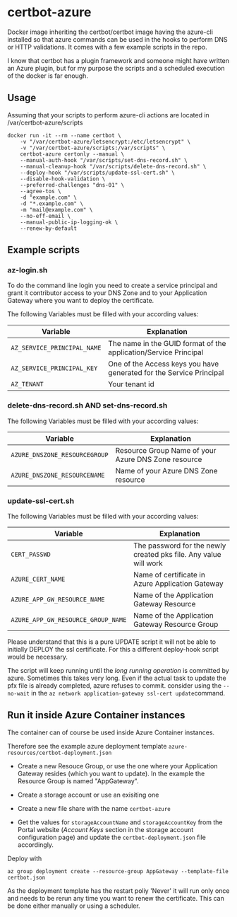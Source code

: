 # certbot-azure
Docker image inheriting the certbot/certbot image having the azure-cli installed so that azure commands can be used in the hooks to perform DNS or HTTP validations. It comes with a few example scripts in the repo.

I know that certbot has a plugin framework and someone might have written an Azure plugin, but for my purpose the scripts and a scheduled execution of the docker is far enough. 

## Usage

Assuming that your scripts to perform azure-cli actions are located in /var/certbot-azure/scripts

```
docker run -it --rm --name certbot \
    -v "/var/certbot-azure/letsencrypt:/etc/letsencrypt" \
    -v "/var/certbot-azure/scripts:/var/scripts" \
    certbot-azure certonly --manual \
    --manual-auth-hook "/var/scripts/set-dns-record.sh" \
    --manual-cleanup-hook "/var/scripts/delete-dns-record.sh" \
    --deploy-hook "/var/scripts/update-ssl-cert.sh" \
    --disable-hook-validation \
    --preferred-challenges "dns-01" \
    --agree-tos \
    -d "example.com" \
    -d "*.example.com" \
    -m "mail@example.com" \
    --no-eff-email \
    --manual-public-ip-logging-ok \
    --renew-by-default
```

## Example scripts

### az-login.sh

To do the command line login you need to create a service principal and grant it contributor access to your DNS Zone and to your Application Gateway where you want to deploy the certificate.

The following Variables must be filled with your according values:

| Variable | Explanation |
| -- | -- |
|`AZ_SERVICE_PRINCIPAL_NAME`| The name in the GUID format of the application/Service Principal |  
|`AZ_SERVICE_PRINCIPAL_KEY`| One of the Access keys you have generated for the Service Principal | 
|`AZ_TENANT`| Your tenant id |

### delete-dns-record.sh AND set-dns-record.sh

The following Variables must be filled with your according values:

| Variable | Explanation |
| -- | -- |
| `AZURE_DNSZONE_RESOURCEGROUP` | Resource Group Name of your Azure DNS Zone resource |
| `AZURE_DNSZONE_RESOURCENAME` | Name of your Azure DNS Zone resource |

### update-ssl-cert.sh

The following Variables must be filled with your according values:

| Variable | Explanation |
| -- | -- |
| `CERT_PASSWD` | The password for the newly created pks file. Any value will work |
| `AZURE_CERT_NAME` | Name of certificate in Azure Application Gateway |
| `AZURE_APP_GW_RESOURCE_NAME` | Name of the Application Gateway Resource |
| `AZURE_APP_GW_RESOURCE_GROUP_NAME` | Name of the Application Gateway Resource Group |

Please understand that this is a pure UPDATE script it will not be able to initially DEPLOY the ssl certificate. For this a different deploy-hook script would be necessary.

The script will keep running until the _long running operation_ is committed by azure. Sometimes this takes very long. Even if the actual task to update the pfx file is already completed, azure refuses to commit. consider using the `--no-wait` in the `az network application-gateway ssl-cert update`command.

## Run it inside Azure Container instances

The container can of course be used inside Azure Container instances.

Therefore see the example azure deployment template `azure-resources/certbot-deployment.json`

- Create a new Resouce Group, or use the one where your Application Gateway resides (which you want to update). In the example the Resource Group is named "AppGateway".

- Create a storage account or use an exisiting one
- Create a new file share with the name `certbot-azure`
- Get the values for `storageAccountName` and `storageAccountKey` from the Portal website (_Account Keys_ section in the storage account configuration page) and update the `certbot-deployment.json` file accordingly.

Deploy with

```
az group deployment create --resource-group AppGateway --template-file certbot.json
```

As the deployment template has the restart poliy 'Never' it will run only once and needs to be rerun any time you want to renew the certificate. This can be done either manually or using a scheduler. 


